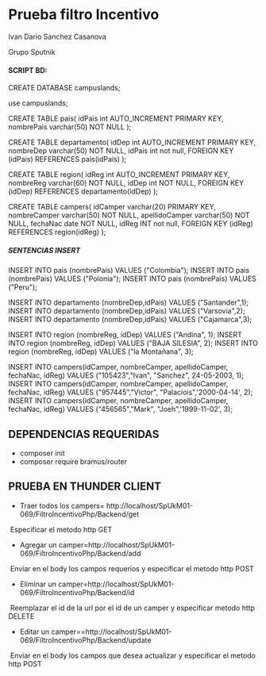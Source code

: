 # Prueba filtro Incentivo

Ivan Dario Sanchez Casanova

Grupo Sputnik



#### SCRIPT BD:

CREATE DATABASE campuslands;

use campuslands;

CREATE TABLE pais(
idPais int AUTO_INCREMENT PRIMARY KEY,
nombrePais varchar(50) NOT NULL
);

CREATE TABLE departamento(
idDep int AUTO_INCREMENT PRIMARY KEY,
nombreDep varchar(50) NOT NULL,
idPais int not null,
FOREIGN KEY (idPais) REFERENCES pais(idPais)
);

CREATE TABLE region(
idReg int AUTO_INCREMENT PRIMARY KEY,
nombreReg varchar(60) NOT NULL,
idDep int NOT NULL,
FOREIGN KEY (idDep) REFERENCES departamento(idDep)
);

CREATE TABLE campers(
idCamper varchar(20) PRIMARY KEY,
nombreCamper varchar(50) NOT NULL,
apellidoCamper varchar(50) NOT NULL,
fechaNac date NOT NULL,
idReg INT not null,
FOREIGN KEY (idReg) REFERENCES region(idReg)
);

##### SENTENCIAS INSERT 

INSERT INTO pais (nombrePais) VALUES ("Colombia");
INSERT INTO pais (nombrePais) VALUES ("Polonia");
INSERT INTO pais (nombrePais) VALUES ("Peru");

INSERT INTO departamento (nombreDep,idPais) VALUES ("Santander",1);
INSERT INTO departamento (nombreDep,idPais) VALUES ("Varsovia",2);
INSERT INTO departamento (nombreDep,idPais) VALUES ("Cajamarca",3);

INSERT INTO region (nombreReg, idDep) VALUES ("Andina", 1);
INSERT INTO region (nombreReg, idDep) VALUES ("BAJA SILESIA", 2);
INSERT INTO region (nombreReg, idDep) VALUES ("la Montañana", 3);

INSERT INTO campers(idCamper, nombreCamper, apellidoCamper, fechaNac, idReg) VALUES ("105423","Ivan", "Sanchez", 24-05-2003, 1);
INSERT INTO campers(idCamper, nombreCamper, apellidoCamper, fechaNac, idReg) VALUES ("957445","Victor", "Palaciois",'2000-04-14', 2);
INSERT INTO campers(idCamper, nombreCamper, apellidoCamper, fechaNac, idReg) VALUES ("456565","Mark", "Joeh",'1999-11-02', 3);



## DEPENDENCIAS REQUERIDAS

- composer init
- composer require bramus/router



## PRUEBA EN THUNDER CLIENT

- Traer todos los campers= http://localhost/SpUkM01-069/FiltroIncentivoPhp/Backend/get

​		Especificar el metodo http GET

- Agregar un camper=http://localhost/SpUkM01-069/FiltroIncentivoPhp/Backend/add

​	   Enviar en el body los campos requerios y especificar el metodo http POST

- Eliminar un camper=http://localhost/SpUkM01-069/FiltroIncentivoPhp/Backend/id

​	   Reemplazar el id de la url por el id de un camper y especificar metodo http DELETE

- Editar un camper==http://localhost/SpUkM01-069/FiltroIncentivoPhp/Backend/update

​       Enviar en el body los campos que desea actualizar y especificar el metodo http POST
